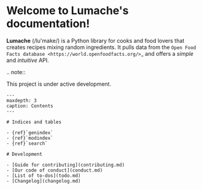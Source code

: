 
Welcome to Lumache's documentation!
===================================

**Lumache** (/lu'make/) is a Python library for cooks and food lovers that
creates recipes mixing random ingredients.  It pulls data from the `Open Food
Facts database <https://world.openfoodfacts.org/>`_ and offers a *simple* and
*intuitive* API.

.. note::

   This project is under active development.

```{toctree}
---
maxdepth: 3
caption: Contents
---

# Indices and tables

- {ref}`genindex`
- {ref}`modindex`
- {ref}`search`

# Development

- [Guide for contributing](contributing.md)
- [Our code of conduct](conduct.md)
- [List of to-dos](todo.md)
- [Changelog](changelog.md)
